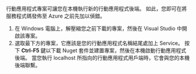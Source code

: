 

行動應用程式專案可讓您在本機執行新的行動應用程式後端。 如此，您即可在將服務程式碼發佈至 Azure 之前先加以偵錯。

1. 在 Windows 電腦上，解壓縮您之前下載的專案，然後在 Visual Studio 中開啟該專案。
2. 選取最下方的專案，它應該是您的行動應用程式名稱結尾處加上 Service。 按下 **Ctrl-F5** 鍵以下載 Nuget 套件並建置專案，然後在本機啟動行動應用程式後端。 當您執行 localhost 所指向的行動應用程式用戶端時，它會與您的本機後端聯繫。 



<!--HONumber=Jan17_HO3-->


